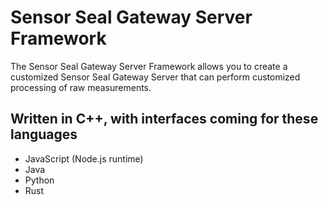 # Sensor Seal Gateway Server Framework
The Sensor Seal Gateway Server Framework allows you to create a customized Sensor Seal Gateway Server that can perform customized processing of raw measurements.
## Written in C++, with interfaces coming for these languages
- JavaScript (Node.js runtime)
- Java
- Python
- Rust
